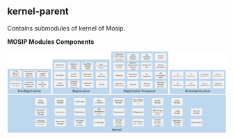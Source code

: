 ## kernel-parent

Contains submodules of kernel of Mosip.

**MOSIP Modules Components**

![](../design/kernel/_images/MOSIP_modules_components.png)   

